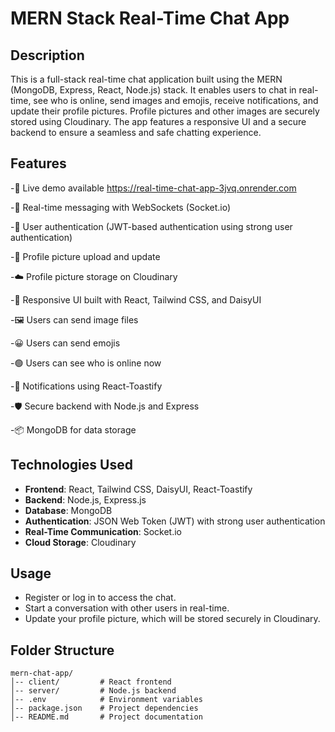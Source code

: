 # MERN Stack Real-Time Chat App

 ## Description

This is a full-stack real-time chat application built using the MERN (MongoDB, Express, React, Node.js) stack. It enables users to chat in real-time, see who is online, send images and emojis, receive notifications, and update their profile pictures. Profile pictures and other images are securely stored using Cloudinary. The app features a responsive UI and a secure backend to ensure a seamless and safe chatting experience.

## Features

-🚀 Live demo available  https://real-time-chat-app-3jvq.onrender.com

-💬 Real-time messaging with WebSockets (Socket.io)

-🔐 User authentication (JWT-based authentication using strong user authentication)

-📸 Profile picture upload and update

-☁️ Profile picture storage on Cloudinary

-🎨 Responsive UI built with React, Tailwind CSS, and DaisyUI

-🖼️ Users can send image files

-😀 Users can send emojis

-🟢 Users can see who is online now

-📢 Notifications using React-Toastify

-🛡️ Secure backend with Node.js and Express

-📦 MongoDB for data storage

## Technologies Used

- **Frontend**: React, Tailwind CSS, DaisyUI, React-Toastify
- **Backend**: Node.js, Express.js
- **Database**: MongoDB
- **Authentication**: JSON Web Token (JWT) with strong user authentication
- **Real-Time Communication**: Socket.io
- **Cloud Storage**: Cloudinary



## Usage

- Register or log in to access the chat.
- Start a conversation with other users in real-time.
- Update your profile picture, which will be stored securely in Cloudinary.

## Folder Structure

```
mern-chat-app/
│-- client/         # React frontend
│-- server/         # Node.js backend
│-- .env            # Environment variables
│-- package.json    # Project dependencies
│-- README.md       # Project documentation
```



